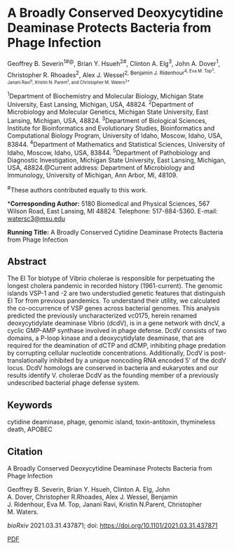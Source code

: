 # A Broadly Conserved Deoxycytidine Deaminase Protects Bacteria from Phage Infection


Geoffrey B. Severin<sup>1#@</sup>, Brian Y. Hsueh<sup>2#</sup>, Clinton A. Elg<sup>3</sup>, John A. Dover<sup>1</sup>, Christopher R. Rhoades<sup>2</sup>, Alex J. Wessel<sup>2, Benjamin J. Ridenhour<sup>4, Eva M. Top<sup>3</sup>, Janani Ravi<sup>5</sup>, Kristin N. Parent<sup>1</sup>, and Christopher M. Waters<sup>2*</sup>

<sup>1</sup>Department of Biochemistry and Molecular Biology, Michigan State University, East Lansing,
Michigan, USA, 48824.
<sup>2</sup>Department of Microbiology and Molecular Genetics, Michigan State University, East Lansing,
Michigan, USA, 48824.
<sup>3</sup>Department of Biological Sciences, Institute for Bioinformatics and Evolutionary Studies,
Bioinformatics and Computational Biology Program, University of Idaho, Moscow, Idaho, USA,
83844.
<sup>4</sup>Department of Mathematics and Statistical Sciences, University of Idaho, Moscow, Idaho, USA,
83844.
<sup>5</sup>Department of Pathobiology and Diagnostic Investigation, Michigan State University, East
Lansing, Michigan, USA, 48824.@Current address: Department of Microbiology and Immunology, University of Michigan, Ann Arbor, MI, 48109.

<sup>#</sup>These authors contributed equally to this work.

***Corresponding Author:** 5180 Biomedical and Physical Sciences, 567 Wilson Road, East Lansing, MI 48824. Telephone: 517-884-5360. E-mail: [watersc3@msu.edu](mailto:watersc3@msu.edu)


**Running Title:** A Broadly Conserved Cytidine Deaminase Protects Bacteria from Phage Infection


## Abstract

The El Tor biotype of Vibrio cholerae is responsible for perpetuating the longest cholera pandemic in recorded history (1961-current). The genomic islands VSP-1 and -2 are two understudied genetic features that distinguish El Tor from previous pandemics. To understand their utility, we calculated the co-occurrence of VSP genes across bacterial genomes. This analysis predicted the previously uncharacterized vc0175, herein renamed deoxycytidylate deaminase Vibrio (dcdV), is in a gene network with dncV, a cyclic GMP-AMP synthase involved in phage defense. DcdV consists of two domains, a P-loop kinase and a deoxycytidylate deaminase, that are required for the deamination of dCTP and dCMP, inhibiting phage predation by corrupting cellular nucleotide concentrations. Additionally, DcdV is post-translationally inhibited by a unique noncoding RNA encoded 5’ of the dcdV locus. DcdV homologs are conserved in bacteria and eukaryotes and our results identify V. cholerae DcdV as the founding member of a previously undescribed bacterial phage defense system.


## Keywords

cytidine deaminase, phage, genomic island, toxin-antitoxin, thymineless death, APOBEC


## Citation

A Broadly Conserved Deoxycytidine Deaminase Protects Bacteria from Phage Infection

Geoffrey B. Severin, Brian Y. Hsueh, Clinton A. Elg, John A. Dover, Christopher R.Rhoades, Alex J. Wessel, Benjamin J. Ridenhour, Eva M. Top, Janani Ravi, Kristin N.Parent, Christopher M. Waters.

_bioRxiv_ 2021.03.31.437871; doi: https://doi.org/10.1101/2021.03.31.437871

<i class="fas fa-print"></i> [PDF](https://www.biorxiv.org/content/10.1101/2021.03.31.437871v1.full.pdf)
